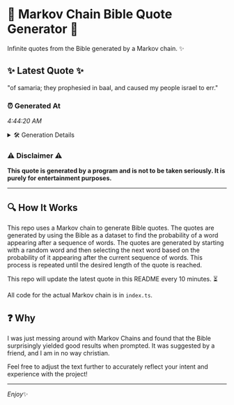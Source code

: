 # 📖 Markov Chain Bible Quote Generator 📖

Infinite quotes from the Bible generated by a Markov chain. ✨

## ✨ Latest Quote ✨
"of samaria; they prophesied in baal, and caused my people israel to err."

### ⏰ Generated At
*4:44:20 AM*

<details>
    <summary>🛠️ Generation Details</summary>
    <p>
        <strong>🌱 Seed:</strong> of<br>
        <strong>🔄 Iterations:</strong> 12<br>
        <strong>📜 Context History:</strong><br>[ of ]: samaria;<br>[ of, samaria; ]: they<br>[ of, samaria;, they ]: prophesied<br>[ of, samaria;, they, prophesied ]: in<br>[ of, samaria;, they, prophesied, in ]: baal,<br>[ of, samaria;, they, prophesied, in, baal, ]: and<br>[ samaria;, they, prophesied, in, baal,, and ]: caused<br>[ they, prophesied, in, baal,, and, caused ]: my<br>[ prophesied, in, baal,, and, caused, my ]: people<br>[ in, baal,, and, caused, my, people ]: israel<br>[ baal,, and, caused, my, people, israel ]: to<br>[ and, caused, my, people, israel, to ]: err.<br>
    </p>
</details>

### ⚠️ Disclaimer ⚠️
**This quote is generated by a program and is not to be taken seriously. It is purely for entertainment purposes.**

---

## 🔍 How It Works

This repo uses a Markov chain to generate Bible quotes. The quotes are generated by using the Bible as a dataset to find the probability of a word appearing after a sequence of words. The quotes are generated by starting with a random word and then selecting the next word based on the probability of it appearing after the current sequence of words. This process is repeated until the desired length of the quote is reached.

This repo will update the latest quote in this README every 10 minutes. ⏳

All code for the actual Markov chain is in `index.ts`.

## ❓ Why

I was just messing around with Markov Chains and found that the Bible surprisingly yielded good results when prompted. 
It was suggested by a friend, and I am in no way christian.

Feel free to adjust the text further to accurately reflect your intent and experience with the project!

---

*Enjoy*✨
